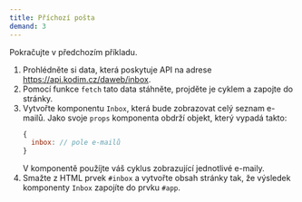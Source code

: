 ```yaml
---
title: Příchozí pošta
demand: 3
---
```


Pokračujte v předchozím příkladu.

1. Prohlédněte si data, která poskytuje API na adrese https://api.kodim.cz/daweb/inbox.
1. Pomocí funkce `fetch` tato data stáhněte, projděte je cyklem a zapojte do stránky.
1. Vytvořte komponentu `Inbox`, která bude zobrazovat celý seznam e-mailů. Jako svoje `props` komponenta obdrží objekt, který vypadá takto:
   ```js
   {
     inbox: // pole e-mailů
   }
   ```
   V komponentě použíjte váš cyklus zobrazující jednotlivé e-maily.
1. Smažte z HTML prvek `#inbox` a vytvořte obsah stránky tak, že výsledek komponenty `Inbox` zapojíte do prvku `#app`.
